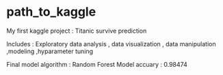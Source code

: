 # path_to_kaggle
My first kaggle project : Titanic survive prediction

Includes : Exploratory data analysis , data visualization , data manipulation ,modeling ,hyparameter tuning

Final model algorithm : Random Forest
Model accuary : 0.98474
